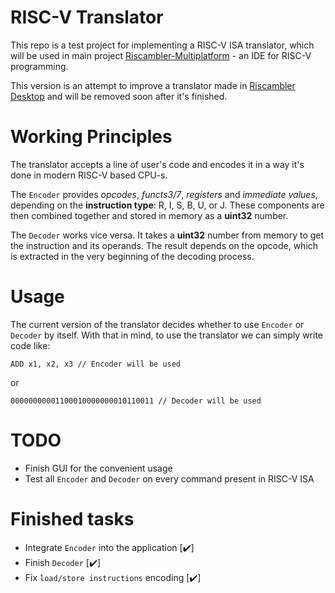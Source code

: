 # RISC-V Translator
This repo is a test project for implementing a RISC-V ISA translator, which will be used in main project [Riscambler-Multiplatform](https://github.com/alchal17/Riscambler-Multiplatform) - an IDE for RISC-V programming.

This version is an attempt to improve a translator made in [Riscambler Desktop](https://github.com/alchal17/Riscambler-Desktop) and will be removed soon after it's finished.

# Working Principles
The translator accepts a line of user's code and encodes it in a way it's done in modern RISC-V based CPU-s.

The `Encoder` provides *opcodes*, *functs3/7*, *registers* and *immediate values*, depending on the **instruction type**: R, I, S, B, U, or J. These components are then combined together and stored in memory as a **uint32** number.

The `Decoder` works vice versa. It takes a **uint32** number from memory to get the instruction and its operands. The result depends on the opcode, which is extracted in the very beginning of the decoding process.

# Usage
The current version of the translator decides whether to use `Encoder` or `Decoder`
by itself. With that in mind, to use the translator we can simply write code like:
```
ADD x1, x2, x3 // Encoder will be used
```
or
```
00000000001100010000000010110011 // Decoder will be used
```

# TODO
- Finish GUI for the convenient usage
- Test all `Encoder` and `Decoder` on every command present in RISC-V ISA


# Finished tasks
- Integrate `Encoder` into the application [✔️]
- Finish `Decoder` [✔️]
- Fix `load/store instructions` encoding [✔️]